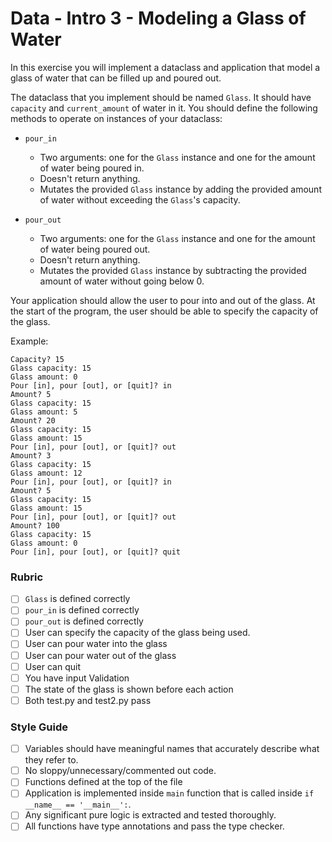 # Data - Intro 3 - Modeling a Glass of Water

In this exercise you will implement a dataclass and application that model a glass of water that can be filled up and poured out.

The dataclass that you implement should be named `Glass`. It should have `capacity` and `current_amount` of water in it. You should define the following methods to operate on instances of your dataclass:

- `pour_in`
    - Two arguments: one for the `Glass` instance and one for the amount of water being poured in.
    - Doesn't return anything.
    - Mutates the provided `Glass` instance by adding the provided amount of water without exceeding the `Glass`'s capacity.

- `pour_out`
    - Two arguments: one for the `Glass` instance and one for the amount of water being poured out.
    - Doesn't return anything.
    - Mutates the provided `Glass` instance by subtracting the provided amount of water without going below 0.


Your application should allow the user to pour into and out of the glass. At the start of the program, the user should be able to specify the capacity of the glass.

Example:
```
Capacity? 15
Glass capacity: 15
Glass amount: 0
Pour [in], pour [out], or [quit]? in
Amount? 5
Glass capacity: 15
Glass amount: 5
Amount? 20
Glass capacity: 15
Glass amount: 15
Pour [in], pour [out], or [quit]? out
Amount? 3
Glass capacity: 15
Glass amount: 12
Pour [in], pour [out], or [quit]? in
Amount? 5
Glass capacity: 15
Glass amount: 15
Pour [in], pour [out], or [quit]? out
Amount? 100
Glass capacity: 15
Glass amount: 0
Pour [in], pour [out], or [quit]? quit
```

### Rubric

- [ ] `Glass` is defined correctly
- [ ] `pour_in` is defined correctly
- [ ] `pour_out` is defined correctly
- [ ] User can specify the capacity of the glass being used.
- [ ] User can pour water into the glass
- [ ] User can pour water out of the glass
- [ ] User can quit
- [ ] You have input Validation
- [ ] The state of the glass is shown before each action
- [ ] Both test.py and test2.py pass

### Style Guide

- [ ] Variables should have meaningful names that accurately describe what they refer to.
- [ ] No sloppy/unnecessary/commented out code.
- [ ] Functions defined at the top of the file
- [ ] Application is implemented inside `main` function that is called inside `if __name__ == '__main__':`.
- [ ] Any significant pure logic is extracted and tested thoroughly.
- [ ] All functions have type annotations and pass the type checker.